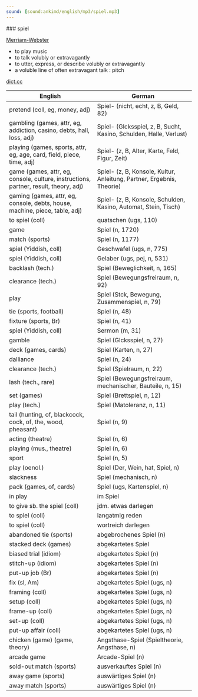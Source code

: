 ```yaml
---
sound: [sound:ankimd/english/mp3/spiel.mp3]
---
```


\### spiel

[Merriam-Webster](https://www.merriam-webster.com/dictionary/spiel)

- to play music
- to talk volubly or extravagantly
- to utter, express, or describe volubly or extravagantly
- a voluble line of often extravagant talk : pitch

[dict.cc](https://www.dict.cc/spiel)

| English        | German       |
| -------------- | ------------ |
| pretend (coll, eg, money, adj) | Spiel- (nicht, echt, z, B, Geld, 82) |
| gambling (games, attr, eg, addiction, casino, debts, hall, loss, adj) | Spiel- (Glcksspiel, z, B, Sucht, Kasino, Schulden, Halle, Verlust) |
| playing (games, sports, attr, eg, age, card, field, piece, time, adj) | Spiel- (z, B, Alter, Karte, Feld, Figur, Zeit) |
| game (games, attr, eg, console, culture, instructions, partner, result, theory, adj) | Spiel- (z, B, Konsole, Kultur, Anleitung, Partner, Ergebnis, Theorie) |
| gaming (games, attr, eg, console, debts, house, machine, piece, table, adj) | Spiel- (z, B, Konsole, Schulden, Kasino, Automat, Stein, Tisch) |
| to spiel (coll) | quatschen (ugs, 110) |
| game | Spiel (n, 1720) |
| match (sports) | Spiel (n, 1177) |
| spiel (Yiddish, coll) | Geschwafel (ugs, n, 775) |
| spiel (Yiddish, coll) | Gelaber (ugs, pej, n, 531) |
| backlash (tech.) | Spiel (Beweglichkeit, n, 165) |
| clearance (tech.) | Spiel (Bewegungsfreiraum, n, 92) |
| play | Spiel (Stck, Bewegung, Zusammenspiel, n, 79) |
| tie (sports, football) | Spiel (n, 48) |
| fixture (sports, Br) | Spiel (n, 41) |
| spiel (Yiddish, coll) | Sermon (m, 31) |
| gamble | Spiel (Glcksspiel, n, 27) |
| deck (games, cards) | Spiel (Karten, n, 27) |
| dalliance | Spiel (n, 24) |
| clearance (tech.) | Spiel (Spielraum, n, 22) |
| lash (tech., rare) | Spiel (Bewegungsfreiraum, mechanischer, Bauteile, n, 15) |
| set (games) | Spiel (Brettspiel, n, 12) |
| play (tech.) | Spiel (Matoleranz, n, 11) |
| tail (hunting, of, blackcock, cock, of, the, wood, pheasant) | Spiel (n, 9) |
| acting (theatre) | Spiel (n, 6) |
| playing (mus., theatre) | Spiel (n, 6) |
| sport | Spiel (n, 5) |
| play (oenol.) | Spiel (Der, Wein, hat, Spiel, n) |
| slackness | Spiel (mechanisch, n) |
| pack (games, of, cards) | Spiel (ugs, Kartenspiel, n) |
| in play | im Spiel |
| to give sb. the spiel (coll) | jdm. etwas darlegen |
| to spiel (coll) | langatmig reden |
| to spiel (coll) | wortreich darlegen |
| abandoned tie (sports) | abgebrochenes Spiel (n) |
| stacked deck (games) | abgekartetes Spiel |
| biased trial (idiom) | abgekartetes Spiel (n) |
| stitch-up (idiom) | abgekartetes Spiel (n) |
| put-up job (Br) | abgekartetes Spiel (n) |
| fix (sl, Am) | abgekartetes Spiel (ugs, n) |
| framing (coll) | abgekartetes Spiel (ugs, n) |
| setup (coll) | abgekartetes Spiel (ugs, n) |
| frame-up (coll) | abgekartetes Spiel (ugs, n) |
| set-up (coll) | abgekartetes Spiel (ugs, n) |
| put-up affair (coll) | abgekartetes Spiel (ugs, n) |
| chicken (game) (game, theory) | Angsthase-Spiel (Spieltheorie, Angsthase, n) |
| arcade game | Arcade-Spiel (n) |
| sold-out match (sports) | ausverkauftes Spiel (n) |
| away game (sports) | auswärtiges Spiel (n) |
| away match (sports) | auswärtiges Spiel (n) |
